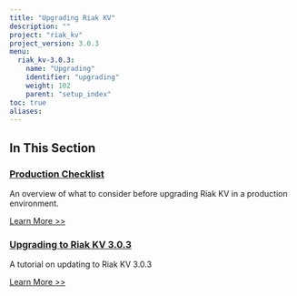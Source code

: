 ```yaml
---
title: "Upgrading Riak KV"
description: ""
project: "riak_kv"
project_version: 3.0.3
menu:
  riak_kv-3.0.3:
    name: "Upgrading"
    identifier: "upgrading"
    weight: 102
    parent: "setup_index"
toc: true
aliases:
---
```


[upgrade checklist]: ./checklist
[upgrade version]: ./version
[upgrade cluster]: ./cluster
[upgrade mdc]: ./multi-datacenter

## In This Section

### [Production Checklist][upgrade checklist]

An overview of what to consider before upgrading Riak KV in a production environment.

[Learn More >>][upgrade checklist]

### [Upgrading to Riak KV 3.0.3][upgrade version]

A tutorial on updating to Riak KV 3.0.3

[Learn More >>][upgrade version]




